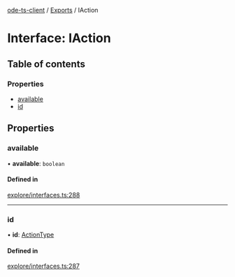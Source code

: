 [ode-ts-client](../README.md) / [Exports](../modules.md) / IAction

# Interface: IAction

## Table of contents

### Properties

- [available](iaction.md#available)
- [id](iaction.md#id)

## Properties

### available

• **available**: `boolean`

#### Defined in

[explore/interfaces.ts:288](https://github.com/opendigitaleducation/infrontexplore/blob/0e8281d/src/ts/explore/interfaces.ts#L288)

___

### id

• **id**: [ActionType](../modules.md#actiontype)

#### Defined in

[explore/interfaces.ts:287](https://github.com/opendigitaleducation/infrontexplore/blob/0e8281d/src/ts/explore/interfaces.ts#L287)
